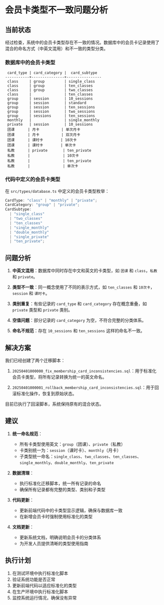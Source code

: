 # 会员卡类型不一致问题分析

## 当前状态

经过检查，系统中的会员卡类型存在不一致的情况。数据库中的会员卡记录使用了混合的命名方式（中英文混用）和不一致的类型分类。

### 数据库中的会员卡类型

```
 card_type | card_category |  card_subtype  
-----------+---------------+----------------
 class     | group         | single_class
 class     | group         | ten_classes
 class     | group         | two_classes
 class     |               | ten_classes
 group     | session       | 10_sessions
 group     | session       | standard
 group     | session       | ten_sessions
 group     | session       | two_sessions
 group     | sessions      | ten_sessions
 monthly   |               | single_monthly
 private   | session       | 10_sessions
 团课      | 月卡          | 单次月卡
 团课      | 月卡          | 双次月卡
 团课      | 课时卡        | 10次卡
 团课      | 课时卡        | 单次卡
 私教      | private       | ten_private
 私教      |               | 10次卡
 私教      |               | ten_private
 私教      |               | 单次卡
```

### 代码中定义的会员卡类型

在 `src/types/database.ts` 中定义的会员卡类型枚举：

```typescript
CardType: "class" | "monthly" | "private";
CardCategory: "group" | "private";
CardSubtype: 
  | "single_class" 
  | "two_classes" 
  | "ten_classes" 
  | "single_monthly" 
  | "double_monthly" 
  | "single_private" 
  | "ten_private";
```

## 问题分析

1. **中英文混用**：数据库中同时存在中文和英文的卡类型，如 `团课` 和 `class`，`私教` 和 `private`。

2. **类型不一致**：同一概念使用了不同的表示方式，如 `ten_classes` 和 `10次卡`，`session` 和 `课时卡`。

3. **类别重复**：有些记录的 `card_type` 和 `card_category` 存在概念重叠，如 `private` 类型和 `private` 类别。

4. **空值问题**：部分记录的 `card_category` 为空，不符合完整的分类体系。

5. **命名不规范**：存在 `10_sessions` 和 `ten_sessions` 这样的命名不一致。

## 解决方案

我们已经创建了两个迁移脚本：

1. `20250401000000_fix_membership_card_inconsistencies.sql`：用于标准化会员卡类型，将所有记录转换为统一的英文命名。

2. `20250401000001_rollback_membership_card_inconsistencies.sql`：用于回滚标准化操作，恢复到原始状态。

目前已执行了回滚脚本，系统保持原有的混合状态。

## 建议

1. **统一命名规范**：
   - 所有卡类型使用英文：`group`（团课）、`private`（私教）
   - 卡类别统一为：`session`（课时卡）、`monthly`（月卡）
   - 子类型统一命名：`single_class`、`two_classes`、`ten_classes`、`single_monthly`、`double_monthly`、`ten_private`

2. **数据清理**：
   - 执行标准化迁移脚本，统一所有记录的命名
   - 确保所有记录都有完整的类型、类别和子类型

3. **代码更新**：
   - 更新前端代码中的卡类型显示逻辑，确保与数据库一致
   - 在新增会员卡时强制使用标准化的类型

4. **文档更新**：
   - 更新系统文档，明确说明会员卡的分类体系
   - 为开发人员提供清晰的类型使用指南

## 执行计划

1. 在测试环境中执行标准化脚本
2. 验证系统功能是否正常
3. 更新前端代码以适应标准化的类型
4. 在生产环境中执行标准化脚本
5. 监控系统运行情况，确保没有异常 